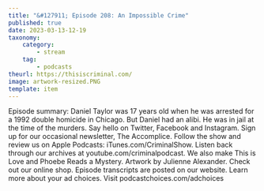 ```yaml
---
title: "&#127911; Episode 208: An Impossible Crime"
published: true
date: 2023-03-13-12-19
taxonomy:
    category:
        - stream
    tag:
        - podcasts
theurl: https://thisiscriminal.com/
image: artwork-resized.PNG
template: item
---
```


Episode summary: Daniel Taylor was 17 years old when he was arrested for a 1992 double homicide in Chicago. But Daniel had an alibi. He was in jail at the time of the murders. Say hello on Twitter, Facebook and Instagram. Sign up for our occasional newsletter, The Accomplice. Follow the show and review us on Apple Podcasts: iTunes.com/CriminalShow. Listen back through our archives at youtube.com/criminalpodcast. We also make This is Love and Phoebe Reads a Mystery. Artwork by Julienne Alexander. Check out our online shop. Episode transcripts are posted on our website. Learn more about your ad choices. Visit podcastchoices.com/adchoices

